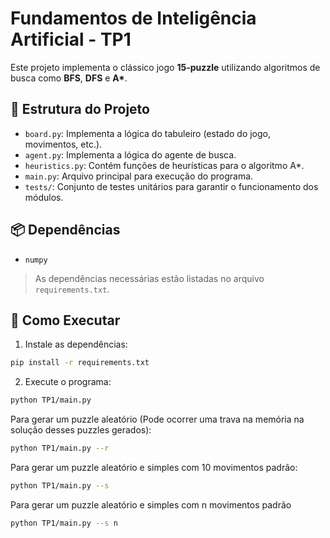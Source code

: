 # Fundamentos de Inteligência Artificial - TP1

Este projeto implementa o clássico jogo **15-puzzle** utilizando algoritmos de busca como **BFS**, **DFS** e **A\***.

## 📁 Estrutura do Projeto

- `board.py`: Implementa a lógica do tabuleiro (estado do jogo, movimentos, etc.).
- `agent.py`: Implementa a lógica do agente de busca.
- `heuristics.py`: Contém funções de heurísticas para o algoritmo A\*.
- `main.py`: Arquivo principal para execução do programa.
- `tests/`: Conjunto de testes unitários para garantir o funcionamento dos módulos.

## 📦 Dependências

- `numpy`

> As dependências necessárias estão listadas no arquivo `requirements.txt`.

## 🚀 Como Executar

1. Instale as dependências:

```bash
pip install -r requirements.txt
```

2. Execute o programa:

```bash
python TP1/main.py
```

Para gerar um puzzle aleatório (Pode ocorrer uma trava na memória na solução desses puzzles gerados):

```bash
python TP1/main.py --r
```

Para gerar um puzzle aleatório e simples com 10 movimentos padrão:

```bash
python TP1/main.py --s
```
Para gerar um puzzle aleatório e simples com n movimentos padrão

```bash
python TP1/main.py --s n
```



